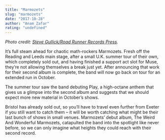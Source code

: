 ```yaml
---
title: "Marmozets"
slug: "marmozets"
date: "2017-10-28"
author: "Anam Zafar"
rating: "undefined"
---
```


_Photo credit: [Steve Gullick/Road Runner Records Press](http://press.roadrunnerrecords.com.vip2.535e.blackmesh.com/marmozets/)._

It’s full steam ahead for chaotic math-rockers Marmozets. Fresh off the Reading and Leeds main stage, after a small U.K. summer tour of their own, which completely sold out, and having finished a support act slot for Muse, they’re not allowing themselves a break just yet. After announcing that work for their second album is complete, the band will now go back on tour for an extended run in October.

The summer tour saw the band debuting Play, a high-octane anthem that gives us a glimpse into the second album and suggests that we should expect more new material in October’s shows.

Bristol has already sold out, so you’ll have to travel even further from Exeter if you still want to catch them – it will be worth catching what might be their last bunch of shows in small venues. Marmozets’ debut album, The Weird And Wonderful Marmozets, catapulted the band into the spotlight like never before, so we can only imagine what heights they could reach with their second record.
